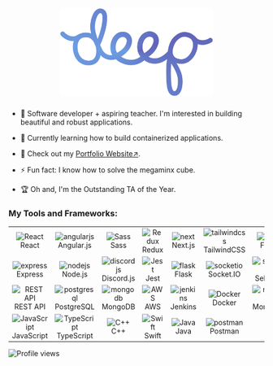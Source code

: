 ## <p align="center"><img src="./bluegradientdeep.png" alt="Deep" width="300"> </p>

<!-- About Me Section -->
- 🌟 Software developer + aspiring teacher. I'm interested in building beautiful and robust applications.

- 🚀 Currently learning how to build containerized applications.
  
- 💼 Check out my [Portfolio Website↗](https://www.deepgoyal.com).
  
- ⚡️ Fun fact: I know how to solve the megaminx cube.
  
- 🏆 Oh and, I'm the Outstanding TA of the Year.

### My Tools and Frameworks:

<!-- Tools and Frameworks Table -->
<table align="center">
  <tr>
    <!-- Frontend Frameworks -->
    <td align="center" width="96"> 
      <img src="https://techstack-generator.vercel.app/react-icon.svg" alt="React" width="56" height="56" />
      <br>React
    </td>
    <td align="center" width="96">
      <img src="https://cdn.jsdelivr.net/gh/devicons/devicon/icons/angularjs/angularjs-original.svg" alt="angularjs" width="56" height="56" />
      <br>Angular.js
    </td>
    <td align="center" width="96">
      <img src="https://techstack-generator.vercel.app/sass-icon.svg" alt="Sass" width="56" height="56" />
      <br>Sass
    </td>
    <td align="center" width="96">
      <img src="https://techstack-generator.vercel.app/redux-icon.svg" alt="Redux" width="56" height="56" />
      <br>Redux
    </td>
    <td align="center" width="96">
      <img src="https://cdn.jsdelivr.net/gh/devicons/devicon/icons/nextjs/nextjs-original.svg" alt="next" width="56" height="56" />
      <br>Next.js
    </td>
    <td align="center" width="96">
      <img src="https://cdn.jsdelivr.net/gh/devicons/devicon/icons/tailwindcss/tailwindcss-original.svg" alt="tailwindcss" width="56" height="56" />
      <br>TailwindCSS
    </td>
    <td align="center" width="96">
      <img src="https://cdn.jsdelivr.net/gh/devicons/devicon/icons/figma/figma-original.svg" alt="figma" width="56" height="56" />
      <br>Figma
    </td>
    <td align="center" width="96">
      <img src="https://techstack-generator.vercel.app/django-icon.svg" alt="Django" width="56" height="56" />
      <br>Django
    </td>
  </tr>
  <tr>
    <td align="center" width="96">
      <img src="https://cdn.jsdelivr.net/gh/devicons/devicon/icons/express/express-original.svg" alt="express" width="56" height="56" />
      <br>Express
    </td>
    <td align="center" width="96">
      <img src="https://cdn.jsdelivr.net/gh/devicons/devicon/icons/nodejs/nodejs-original.svg" alt="nodejs" width="56" height="56" />
      <br>Node.js
    </td>
    <td align="center" width="96">
      <img src="https://cdn.jsdelivr.net/gh/devicons/devicon/icons/discordjs/discordjs-original.svg" alt="discordjs" width="56" height="56" />
      <br>Discord.js
    </td>
    <td align="center" width="96">
      <img src="https://techstack-generator.vercel.app/jest-icon.svg" alt="Jest" width="56" height="56" />
      <br>Jest
    </td>
    <td align="center" width="96">
      <img src="https://cdn.jsdelivr.net/gh/devicons/devicon/icons/flask/flask-original.svg" alt="flask" width="56" height="56" />
      <br>Flask
    </td>
    <td align="center" width="96">
      <img src="https://cdn.jsdelivr.net/gh/devicons/devicon/icons/socketio/socketio-original.svg" alt="socketio" width="56" height="56" />
      <br>Socket.IO
    </td>
    <td align="center" width="96">
      <img src="https://cdn.jsdelivr.net/gh/devicons/devicon/icons/selenium/selenium-original.svg" alt="selenium" width="56" height="56" />
      <br>Selenium
    </td>
    <td align="center" width="96">
      <img src="https://techstack-generator.vercel.app/graphql-icon.svg" alt="GraphQL" width="56" height="56" />
      <br>GraphQL
    </td>
  </tr>
  <tr>
    <td align="center" width="96">
      <img src="https://techstack-generator.vercel.app/restapi-icon.svg" alt="REST API" width="56" height="56" />
      <br>REST API
    </td>
    <td align="center" width="96">
      <img src="https://cdn.jsdelivr.net/gh/devicons/devicon/icons/postgresql/postgresql-original.svg" alt="postgresql" width="56" height="56" />
      <br>PostgreSQL
    </td>
    <td align="center" width="96">
      <img src="https://cdn.jsdelivr.net/gh/devicons/devicon/icons/mongodb/mongodb-original.svg" alt="mongodb" width="56" height="56" />
      <br>MongoDB
    </td>
    <td align="center" width="96">
      <img src="https://techstack-generator.vercel.app/aws-icon.svg" alt="AWS" width="56" height="56" />
      <br>AWS
    </td>
    <td align="center" width="96">
      <img src="https://cdn.jsdelivr.net/gh/devicons/devicon/icons/jenkins/jenkins-original.svg" alt="jenkins" width="56" height="56" />
      <br>Jenkins
    </td>
    <td align="center" width="96">
      <img src="https://techstack-generator.vercel.app/docker-icon.svg" alt="Docker" width="56" height="56" />
      <br>Docker
    </td>
    <td align="center" width="96">
      <img src="https://cdn.jsdelivr.net/gh/devicons/devicon/icons/mongoose/mongoose-original.svg" alt="mongoose" width="56" height="56" />
      <br>Mongoose
    </td>
    <td align="center" width="96">
      <img src="https://techstack-generator.vercel.app/python-icon.svg" alt="Python" width="56" height="56" />
      <br>Python
    </td>
  </tr>
  <tr>
    <!-- Programming Languages -->
    <td align="center" width="96">
      <img src="https://techstack-generator.vercel.app/js-icon.svg" alt="JavaScript" width="56" height="56" />
      <br>JavaScript
    </td>
    <td align="center" width="96">
      <img src="https://techstack-generator.vercel.app/ts-icon.svg" alt="TypeScript" width="56" height="56" />
      <br>TypeScript
    </td>
    <td align="center" width="96">
      <img src="https://techstack-generator.vercel.app/cpp-icon.svg" alt="C++" width="56" height="56" />
      <br>C++
    </td>
    <td align="center" width="96">
      <img src="https://techstack-generator.vercel.app/swift-icon.svg" alt="Swift" width="56" height="56" />
      <br>Swift
    </td>
    <td align="center" width="96">
      <img src="https://techstack-generator.vercel.app/java-icon.svg" alt="Java" width="56" height="56" />
      <br>Java
    </td>
    <td align="center" width="96">
      <img src="https://cdn.jsdelivr.net/gh/devicons/devicon/icons/postman/postman-original.svg" alt="postman" width="56" height="56" />
      <br>Postman
    </td>
  </tr>
</table>

<!-- Profile Views Counter -->

![Profile views](https://komarev.com/ghpvc/?username=deepgoyal&color=blueviolet)

